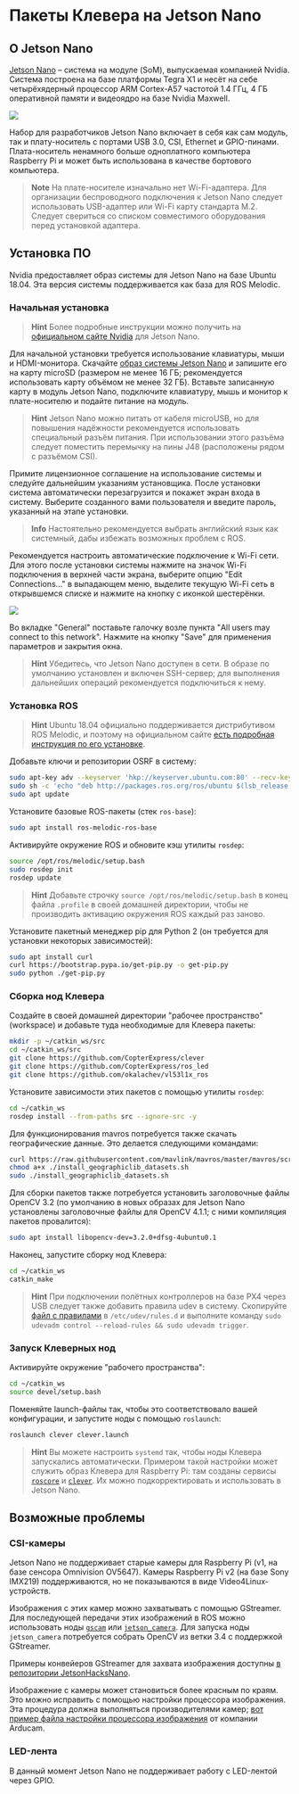 # Пакеты Клевера на Jetson Nano

## О Jetson Nano

[Jetson Nano](https://developer.nvidia.com/embedded/jetson-nano-developer-kit) – система на модуле (SoM), выпускаемая компанией Nvidia. Система построена на базе платформы Tegra X1 и несёт на себе четырёхядерный процессор ARM Cortex-A57 частотой 1.4 ГГц, 4 ГБ оперативной памяти и видеоядро на базе Nvidia Maxwell.

<img src="../assets/jetson_nano/00-jetson-nano-board.jpg" class="zoom">

Набор для разработчиков Jetson Nano включает в себя как сам модуль, так и плату-носитель с портами USB 3.0, CSI, Ethernet и GPIO-пинами. Плата-носитель ненамного больше одноплатного компьютера Raspberry Pi и может быть использована в качестве бортового компьютера.

> **Note** На плате-носителе изначально нет Wi-Fi-адаптера. Для организации беспроводного подключения к Jetson Nano следует использовать USB-адаптер или Wi-Fi карту стандарта M.2. Следует свериться со списком совместимого оборудования перед установкой адаптера.

## Установка ПО

Nvidia предоставляет образ системы для Jetson Nano на базе Ubuntu 18.04. Эта версия системы поддерживается как база для ROS Melodic.

### Начальная установка

> **Hint** Более подробные инструкции можно получить на [официальном сайте Nvidia](https://developer.nvidia.com/embedded/learn/get-started-jetson-nano-devkit) для Jetson Nano.

Для начальной установки требуется использование клавиатуры, мыши и HDMI-монитора. Скачайте [образ системы Jetson Nano](https://developer.nvidia.com/jetson-nano-sd-card-image-r3231) и запишите его на карту microSD (размером не менее 16 ГБ; рекомендуется использовать карту объёмом не менее 32 ГБ). Вставьте записанную карту в модуль Jetson Nano, подключите клавиатуру, мышь и монитор к плате-носителю и подайте питание на модуль.

> **Hint** Jetson Nano можно питать от кабеля microUSB, но для повышения надёжности рекомендуется использовать специальный разъём питания. При использовании этого разъёма следует поместить перемычку на пины J48 (расположены рядом с разъёмом CSI).

Примите лицензионное соглашение на использование системы и следуйте дальнейшим указаниям установщика. После установки система автоматически перезагрузится и покажет экран входа в систему. Выберите созданного вами пользователя и введите пароль, указанный на этапе установки.

> **Info** Настоятельно рекомендуется выбрать английский язык как системный, дабы избежать возможных проблем с ROS.

Рекомендуется настроить автоматические подключение к Wi-Fi сети. Для этого после установки системы нажмите на значок Wi-Fi подключения в верхней части экрана, выберите опцию "Edit Connections..." в выпадающем меню, выделите текущую Wi-Fi сеть в открывшемся списке и нажмите на кнопку с иконкой шестерёнки.

<img src="../assets/jetson_nano/01-network-config.png" class="zoom">

Во вкладке "General" поставьте галочку возле пункта "All users may connect to this network". Нажмите на кнопку "Save" для применения параметров и закрытия окна.

> **Hint** Убедитесь, что Jetson Nano доступен в сети. В образе по умолчанию установлен и включен SSH-сервер; для выполнения дальнейших операций рекомендуется подключиться к нему.

### Установка ROS

> **Hint** Ubuntu 18.04 официально поддерживается дистрибутивом ROS Melodic, и поэтому на официальном сайте [есть подробная инструкция по его установке](http://wiki.ros.org/melodic/Installation/Ubuntu).

Добавьте ключи и репозитории OSRF в систему:

```bash
sudo apt-key adv --keyserver 'hkp://keyserver.ubuntu.com:80' --recv-key C1CF6E31E6BADE8868B172B4F42ED6FBAB17C654
sudo sh -c 'echo "deb http://packages.ros.org/ros/ubuntu $(lsb_release -sc) main" > /etc/apt/sources.list.d/ros-latest.list'
sudo apt update
```

Установите базовые ROS-пакеты (стек `ros-base`):

```bash
sudo apt install ros-melodic-ros-base
```

Активируйте окружение ROS и обновите кэш утилиты `rosdep`:

```bash
source /opt/ros/melodic/setup.bash
sudo rosdep init
rosdep update
```

> **Hint** Добавьте строчку `source /opt/ros/melodic/setup.bash` в конец файла `.profile` в своей домашней директории, чтобы не производить активацию окружения ROS каждый раз заново.

Установите пакетный менеджер pip для Python 2 (он требуется для установки некоторых зависимостей):

```bash
sudo apt install curl
curl https://bootstrap.pypa.io/get-pip.py -o get-pip.py
sudo python ./get-pip.py
```

### Сборка нод Клевера

Создайте в своей домашней директории "рабочее пространство" (workspace) и добавьте туда необходимые для Клевера пакеты:

```bash
mkdir -p ~/catkin_ws/src
cd ~/catkin_ws/src
git clone https://github.com/CopterExpress/clever
git clone https://github.com/CopterExpress/ros_led
git clone https://github.com/okalachev/vl53l1x_ros
```

Установите зависимости этих пакетов с помощью утилиты `rosdep`:

```bash
cd ~/catkin_ws
rosdep install --from-paths src --ignore-src -y
```

Для функционирования mavros потребуется также скачать географические данные. Это делается следующими командами:

```bash
curl https://raw.githubusercontent.com/mavlink/mavros/master/mavros/scripts/install_geographiclib_datasets.sh -o install_geographiclib_datasets.sh
chmod a+x ./install_geographiclib_datasets.sh
sudo ./install_geographiclib_datasets.sh
```

Для сборки пакетов также потребуется установить заголовочные файлы OpenCV 3.2 (по умолчанию в новых образах для Jetson Nano установлены заголовочные файлы для OpenCV 4.1.1; с ними компиляция пакетов провалится):

```bash
sudo apt install libopencv-dev=3.2.0+dfsg-4ubuntu0.1
```

Наконец, запустите сборку нод Клевера:

```bash
cd ~/catkin_ws
catkin_make
```

> **Hint** При подключении полётных контроллеров на базе PX4 через USB следует также добавить правила udev в систему. Скопируйте [файл с правилами](https://github.com/CopterExpress/clever/blob/master/clever/config/99-px4fmu.rules) в `/etc/udev/rules.d` и выполните команду `sudo udevadm control --reload-rules && sudo udevadm trigger`.

### Запуск Клеверных нод

Активируйте окружение "рабочего пространства":

```bash
cd ~/catkin_ws
source devel/setup.bash
```

Поменяйте launch-файлы так, чтобы это соответствовало вашей конфигурации, и запустите ноды с помощью `roslaunch`:

```bash
roslaunch clever clever.launch
```

> **Hint** Вы можете настроить `systemd` так, чтобы ноды Клевера запускались автоматически. Примером такой настройки может служить образ Клевера для Raspberry Pi: там созданы сервисы [`roscore`](https://github.com/CopterExpress/clever/blob/master/builder/assets/roscore.service) и [`clever`](https://github.com/CopterExpress/clever/blob/master/builder/assets/clever.service). Их можно подкорректировать и использовать в Jetson Nano.

## Возможные проблемы

### CSI-камеры

Jetson Nano не поддерживает старые камеры для Raspberry Pi (v1, на базе сенсора Omnivision OV5647). Камеры Raspberry Pi v2 (на базе Sony IMX219) поддерживаются, но не показываются в виде Video4Linux-устройств.

Изображения с этих камер можно захватывать с помощью GStreamer. Для последующей передачи этих изображений в ROS можно использовать ноды [`gscam`](http://wiki.ros.org/gscam) или [`jetson_camera`](https://github.com/sfalexrog/jetson_camera). Для запуска ноды `jetson_camera` потребуется собрать OpenCV из ветки 3.4 с поддержкой GStreamer.

Примеры конвейеров GStreamer для захвата изображения доступны [в репозитории JetsonHacksNano](https://github.com/JetsonHacksNano/CSI-Camera).

Изображение с камеры может становиться более красным по краям. Это можно исправить с помощью настройки процессора изображения. Эта процедура должна выполняться производителями камер; [вот пример файла настройки процессора изображения](https://www.arducam.com/docs/camera-for-jetson-nano/fix-red-tint-with-isp-tuning/) от компании Arducam.

### LED-лента

В данный момент Jetson Nano не поддерживает работу с LED-лентой через GPIO.
